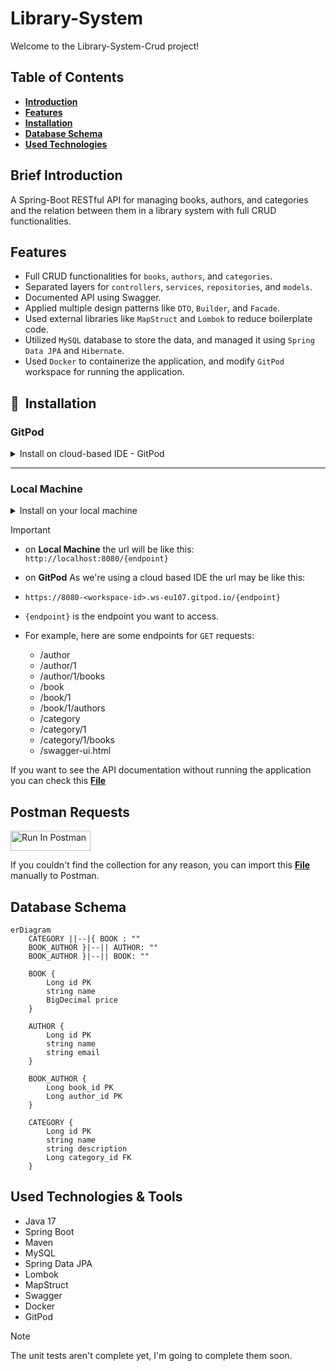 # Library-System

Welcome to the Library-System-Crud project!

## Table of Contents
- **[Introduction](#brief-introduction)**
- **[Features](#features)**
- **[Installation](#installation)**
- **[Database Schema](#database-schema)**
- **[Used Technologies](#used-technologies)**

## <a name="brief-introduction"></a> Brief Introduction

A Spring-Boot RESTful API for managing books, authors, and categories and the relation between them in a library system with full CRUD functionalities.

## <a name="features"></a> Features

- Full CRUD functionalities for `books`, `authors`, and `categories`.
- Separated layers for `controllers`, `services`, `repositories`, and `models`.
- Documented API using Swagger.
- Applied multiple design patterns like `DTO`, `Builder`, and `Facade`.
- Used external libraries like `MapStruct` and `Lombok` to reduce boilerplate code.
- Utilized `MySQL` database to store the data, and managed it using `Spring Data JPA` and `Hibernate`.
- Used `Docker` to containerize the application, and modify `GitPod` workspace for running the application.

## <a name="installation"></a> 🚀&nbsp; Installation

### GitPod

<details>

<summary>Install on cloud-based IDE - GitPod</summary>

<br>

[![Open in Gitpod](https://gitpod.io/button/open-in-gitpod.svg)](https://gitpod.io/#https://github.com/Zeyad2003/Library-System-Crud)

1. Open the project in GitPod using the button above.
    - It will take about 2 or 3 minutes to build the workspace.

2. Open the terminal, and download the required tools
    - Maven
       ```shell
       sudo apt install maven -y
       ```
    - Java 17 (Press `y` after complete for using java 17)
       ```shell
       source "$HOME/.sdkman/bin/sdkman-init.sh"
       sdk install java 17.0.10.fx-zulu
       ```

3. Prepare the database with random sample data:
   ```shell
   mysql -u root < ./src/main/resources/prepare.sql
   ```

4. Build and run the application using Maven
   ```shell
    mvn spring-boot:run
    ```

5. Check the ports page and navigate to the link that has the port 8080:

   ![port](https://github.com/Zeyad2003/Library-System-Crud/assets/87117386/f5d9b086-89c5-4734-b74f-565c98e107b3)

</details>

---

### Local Machine

<details>
<summary>Install on your local machine</summary>

First, make sure you install the following tools:

- Java 17
- Maven
- MySQL

Once you have the required tools installed, follow these steps to install the Bank Management System:

1. Clone this repository:
    ```shell
       git clone https://github.com/Zeyad2003/Library-System-Crud.git
    ```

2. Navigate to the project directory:
    ```shell
    cd Library-System-Crud
    ```

3. Prepare the database with random sample data:
   ```shell
   mysql -u root < ./src/main/resources/db/prepare.sql
   ```

4. Build and run the application using Maven
    ```shell
    mvn spring-boot:run
    ```

5. Access the application endpoints via: `http://localhost:8080`

</details>

> [!IMPORTANT]
>
> - on **Local Machine** the url will be like this: `http://localhost:8080/{endpoint}`
> - on **GitPod** As we're using a cloud based IDE the url may be like this:
> - `https://8080-<workspace-id>.ws-eu107.gitpod.io/{endpoint}`
> - `{endpoint}` is the endpoint you want to access.
>
> - For example, here are some endpoints for `GET` requests:
>   - /author
>   - /author/1
>   - /author/1/books
>   - /book
>   - /book/1
>   - /book/1/authors
>   - /category
>   - /category/1
>   - /category/1/books
>   - /swagger-ui.html

If you want to see the API documentation without running the application you can check this **[File](./src/main/resources/End-Points-Docs.md)**

## Postman Requests

[<img src="https://run.pstmn.io/button.svg" alt="Run In Postman" style="width: 128px; height: 32px;">](https://app.getpostman.com/run-collection/29664655-3c9d7b36-1419-4146-861f-32c8a74d11b5?action=collection%2Ffork&source=rip_markdown&collection-url=entityId%3D29664655-3c9d7b36-1419-4146-861f-32c8a74d11b5%26entityType%3Dcollection%26workspaceId%3D5c59c674-7712-4a15-b429-da6b703c2752)

If you couldn't find the collection for any reason, you can import this **[File](./src/main/resources/Library-System.postman_collection.json)** manually to Postman.

## <a name="database-schema"></a> Database Schema

```mermaid
erDiagram
    CATEGORY ||--|{ BOOK : ""
    BOOK_AUTHOR }|--|| AUTHOR: ""
    BOOK_AUTHOR }|--|| BOOK: ""

    BOOK {
        Long id PK
        string name
        BigDecimal price
    }

    AUTHOR {
        Long id PK
        string name
        string email
    }

    BOOK_AUTHOR {
        Long book_id PK
        Long author_id PK
    }

    CATEGORY {
        Long id PK
        string name
        string description    
        Long category_id FK
    }
```

## <a name="used-technologies"></a> Used Technologies & Tools

- Java 17
- Spring Boot
- Maven
- MySQL
- Spring Data JPA
- Lombok
- MapStruct
- Swagger
- Docker
- GitPod

> [!NOTE]
> The unit tests aren't complete yet, I'm going to complete them soon.
